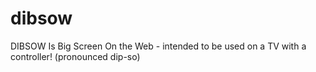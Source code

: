 # dibsow
DIBSOW Is Big Screen On the Web - intended to be used on a TV with a controller! (pronounced dip-so)
